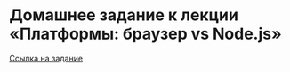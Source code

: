 # Домашнее задание к лекции «Платформы: браузер vs Node.js»

[Ссылка на задание](https://github.com/netology-code/ajs-homeworks/tree/ajs8/platforms)
